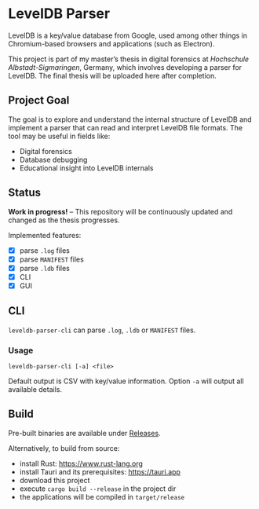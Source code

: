 # LevelDB Parser
LevelDB is a key/value database from Google, used among other things in Chromium-based browsers and applications (such as Electron).

This project is part of my master’s thesis in digital forensics at *Hochschule Albstadt-Sigmaringen*, Germany, which involves developing a parser for LevelDB. The final thesis will be uploaded here after completion.

## Project Goal

The goal is to explore and understand the internal structure of LevelDB and implement a parser that can read and interpret LevelDB file formats. The tool may be useful in fields like:

- Digital forensics
- Database debugging
- Educational insight into LevelDB internals


## Status

**Work in progress!** – This repository will be continuously updated and changed as the thesis progresses.


Implemented features:

- [x] parse `.log` files
- [x] parse `MANIFEST` files
- [x] parse `.ldb` files
- [x] CLI
- [x] GUI

## CLI
`leveldb-parser-cli` can parse `.log`, `.ldb` or `MANIFEST` files. 

### Usage
`leveldb-parser-cli [-a] <file>`

Default output is CSV with key/value information. Option `-a` will output all available details.

## Build
Pre-built binaries are available under [Releases](https://github.com/huebicode/leveldb-parser/releases).

Alternatively, to build from source:
- install Rust: https://www.rust-lang.org
- install Tauri and its prerequisites: https://tauri.app
- download this project
- execute `cargo build --release` in the project dir
- the applications will be compiled in `target/release`